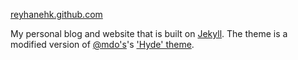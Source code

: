 [reyhanehk.github.com](http://reyhanehk.github.com)

My personal blog and website that is built on [Jekyll](jekyllrb.com). The theme is a modified version of [@mdo's](https://github.com/mdo)'s ['Hyde' theme](http://andhyde.com).
